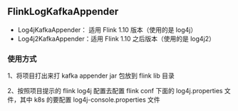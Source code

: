 ## FlinkLogKafkaAppender

+ Log4jKafkaAppender： 适用 Flink 1.10 版本（使用的是 log4j）
+ Log4j2KafkaAppender：适用 Flink 1.10 之后版本（使用的是 log4j2）

### 使用方式

1、将项目打出来打 kafka appender jar 包放到 flink lib 目录

2、按照项目提示的 flink log4j 配置去配置 flink conf 下面的 log4j.properties 文件，其中 k8s 的要配置 log4j-console.properties 文件
